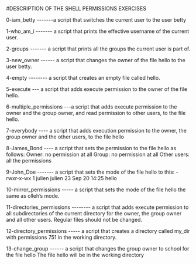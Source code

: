 #DESCRIPTION OF THE SHELL PERMISSIONS EXERCISES

0-iam_betty -------a script that switches the current user to the user betty

1-who_am_i ------- a script that prints the effective username of the current user.

2-groups ------- a script that prints all the groups the current user is part of.

3-new_owner ------ a script that changes the owner of the file hello to the user betty. 

4-empty -------- a script that creates an empty file called hello.

5-execute ---  a script that adds execute permission to the owner of the file hello.

6-multiple_permissions ---a script that adds execute permission to the owner and the group owner, and read permission to other users, to the file hello.

7-everybody ----  a script that adds execution permission to the owner, the group owner and the other users, to the file hello

8-James_Bond ---- a script that sets the permission to the file hello as follows:  Owner: no permission at all Group: no permission at all Other users: all the permissions

9-John_Doe -------  a script that sets the mode of the file hello to this:  -rwxr-x-wx 1 julien julien 23 Sep 20 14:25 hello

10-mirror_permissions ----- a script that sets the mode of the file hello the same as olleh’s mode.

11-directories_permissions -------- a script that adds execute permission to all subdirectories of the current directory for the owner, the group owner and all other users. Regular files should not be changed.

12-directory_permissions ----- a script that creates a directory called my_dir with permissions 751 in the working directory.

13-change_group ------ a script that changes the group owner to school for the file hello  The file hello will be in the working directory
